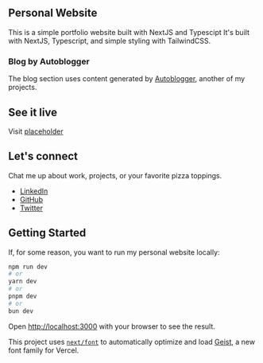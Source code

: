 ## Personal Website

This is a simple portfolio website built with NextJS and Typescipt
It's built with NextJS, Typescript, and simple styling with TailwindCSS.

### Blog by Autoblogger

The blog section uses content generated by [Autoblogger](https://github.com/mjkushman/autoblogger-server), another of my projects.

## See it live

Visit [placeholder](https://placeholder.com)

## Let's connect

Chat me up about work, projects, or your favorite pizza toppings.

* [LinkedIn](https://www.linkedin.com/in/mjkushman/)
* [GitHub](https://github.com/mjkushman)
* [Twitter](https://x.com/itskush_maaan)

## Getting Started

If, for some reason, you want to run my personal website locally:

```bash
npm run dev
# or
yarn dev
# or
pnpm dev
# or
bun dev
```

Open [http://localhost:3000](http://localhost:3000) with your browser to see the result.

This project uses [`next/font`](https://nextjs.org/docs/app/building-your-application/optimizing/fonts) to automatically optimize and load [Geist](https://vercel.com/font), a new font family for Vercel.
